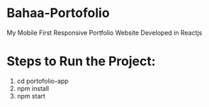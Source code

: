 # Bahaa-Portofolio
My Mobile First Responsive Portfolio Website Developed in Reactjs

# Steps to Run the Project:
1. cd portofolio-app
2. npm install
3. npm start
